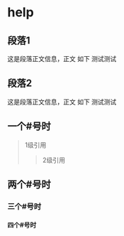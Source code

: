 # help

## 段落1 ##

这是段落正文信息，正文
如下
测试测试

## 段落2 ##

这是段落正文信息，正文
如下
测试测试

## 一个#号时 ##
>1级引用
>>2级引用


## 两个#号时 ##


### 三个#号时 ###

#### 四个#号时 ####

